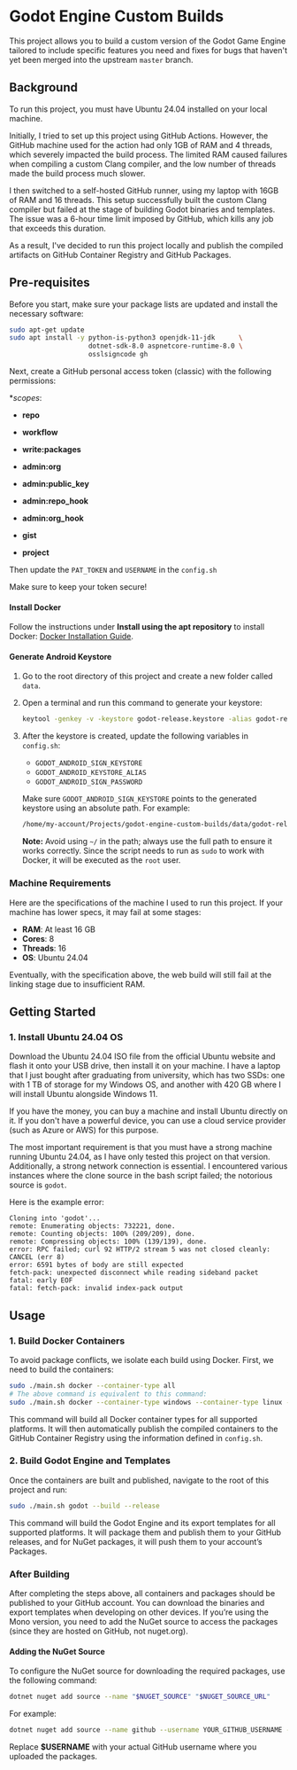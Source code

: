 # Godot Engine Custom Builds

This project allows you to build a custom version of the Godot Game Engine tailored to include specific features you need and fixes for bugs that haven't yet been merged into the upstream `master` branch.

## Background

To run this project, you must have Ubuntu 24.04 installed on your local machine.

Initially, I tried to set up this project using GitHub Actions. However, the GitHub machine used for the action had only 1GB of RAM and 4 threads, which severely impacted the build process. The limited RAM caused failures when compiling a custom Clang compiler, and the low number of threads made the build process much slower.

I then switched to a self-hosted GitHub runner, using my laptop with 16GB of RAM and 16 threads. This setup successfully built the custom Clang compiler but failed at the stage of building Godot binaries and templates. The issue was a 6-hour time limit imposed by GitHub, which kills any job that exceeds this duration.

As a result, I've decided to run this project locally and publish the compiled artifacts on GitHub Container Registry and GitHub Packages.

## Pre-requisites

Before you start, make sure your package lists are updated and install the necessary software:

```bash
sudo apt-get update
sudo apt install -y python-is-python3 openjdk-11-jdk      \
                    dotnet-sdk-8.0 aspnetcore-runtime-8.0 \
                    osslsigncode gh
```

Next, create a GitHub personal access token (classic) with the following permissions:

**scopes*:
  - **repo**

  - **workflow**

  - **write:packages**

  - **admin:org**
  - **admin:public_key**
  - **admin:repo_hook**
  - **admin:org_hook**

  - **gist**

  - **project**

Then update the `PAT_TOKEN` and `USERNAME` in the `config.sh`


Make sure to keep your token secure!


#### Install Docker

Follow the instructions under **Install using the apt repository** to install Docker: [Docker Installation Guide](https://docs.docker.com/engine/install/ubuntu/#install-using-the-repository).

#### Generate Android Keystore

1. Go to the root directory of this project and create a new folder called `data`.
2. Open a terminal and run this command to generate your keystore:

   ```bash
   keytool -genkey -v -keystore godot-release.keystore -alias godot-release -keyalg RSA -keysize 2048 -validity 10000
   ```

3. After the keystore is created, update the following variables in `config.sh`:
   - `GODOT_ANDROID_SIGN_KEYSTORE`
   - `GODOT_ANDROID_KEYSTORE_ALIAS`
   - `GODOT_ANDROID_SIGN_PASSWORD`

   Make sure `GODOT_ANDROID_SIGN_KEYSTORE` points to the generated keystore using an absolute path. For example:

   ```bash
   /home/my-account/Projects/godot-engine-custom-builds/data/godot-release.keystore
   ```

   **Note:** Avoid using `~/` in the path; always use the full path to ensure it works correctly. Since the script needs to run as `sudo` to work with Docker, it will be executed as the `root` user.

### Machine Requirements

Here are the specifications of the machine I used to run this project. If your machine has lower specs, it may fail at some stages:

- **RAM**: At least 16 GB
- **Cores**: 8
- **Threads**: 16
- **OS**: Ubuntu 24.04

Eventually, with the specification above, the web build will still fail at the linking stage due to insufficient RAM.

## Getting Started

### 1. Install Ubuntu 24.04 OS

Download the Ubuntu 24.04 ISO file from the official Ubuntu website and flash it onto your USB drive, then install it on your machine. I have a laptop that I just bought after graduating from university, which has two SSDs: one with 1 TB of storage for my Windows OS, and another with 420 GB where I will install Ubuntu alongside Windows 11.

If you have the money, you can buy a machine and install Ubuntu directly on it. If you don't have a powerful device, you can use a cloud service provider (such as Azure or AWS) for this purpose.

The most important requirement is that you must have a strong machine running Ubuntu 24.04, as I have only tested this project on that version. Additionally, a strong network connection is essential. I encountered various instances where the clone source in the bash script failed; the notorious source is `godot`.

Here is the example error:

```
Cloning into 'godot'...
remote: Enumerating objects: 732221, done.
remote: Counting objects: 100% (209/209), done.
remote: Compressing objects: 100% (139/139), done.
error: RPC failed; curl 92 HTTP/2 stream 5 was not closed cleanly: CANCEL (err 8)
error: 6591 bytes of body are still expected
fetch-pack: unexpected disconnect while reading sideband packet
fatal: early EOF
fatal: fetch-pack: invalid index-pack output
```


## Usage

### 1. Build Docker Containers

To avoid package conflicts, we isolate each build using Docker. First, we need to build the containers:

```bash
sudo ./main.sh docker --container-type all
# The above command is equivalent to this command:
sudo ./main.sh docker --container-type windows --container-type linux --container-type android --container-type ios --container-type osx --container-type web 
```

This command will build all Docker container types for all supported platforms. It will then automatically publish the compiled containers to the GitHub Container Registry using the information defined in `config.sh`.

### 2. Build Godot Engine and Templates

Once the containers are built and published, navigate to the root of this project and run:

```bash
sudo ./main.sh godot --build --release
```

This command will build the Godot Engine and its export templates for all supported platforms. It will package them and publish them to your GitHub releases, and for NuGet packages, it will push them to your account’s Packages.

### After Building

After completing the steps above, all containers and packages should be published to your GitHub account. You can download the binaries and export templates when developing on other devices. If you’re using the Mono version, you need to add the NuGet source to access the packages (since they are hosted on GitHub, not nuget.org).

#### Adding the NuGet Source

To configure the NuGet source for downloading the required packages, use the following command:

```bash
dotnet nuget add source --name "$NUGET_SOURCE" "$NUGET_SOURCE_URL"
```

For example:

```bash
dotnet nuget add source --name github --username YOUR_GITHUB_USERNAME --password YOUR_ACCESS_TOKEN --store-password-in-clear-text https://nuget.pkg.github.com/YOUR_GITHUB_USERNAME/index.json
```

Replace **$USERNAME** with your actual GitHub username where you uploaded the packages.
